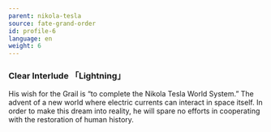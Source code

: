 ```yaml
---
parent: nikola-tesla
source: fate-grand-order
id: profile-6
language: en
weight: 6
---
```


### Clear Interlude 「Lightning」

His wish for the Grail is “to complete the Nikola Tesla World System.”
The advent of a new world where electric currents can interact in space itself.
In order to make this dream into reality, he will spare no efforts in cooperating with the restoration of human history.
